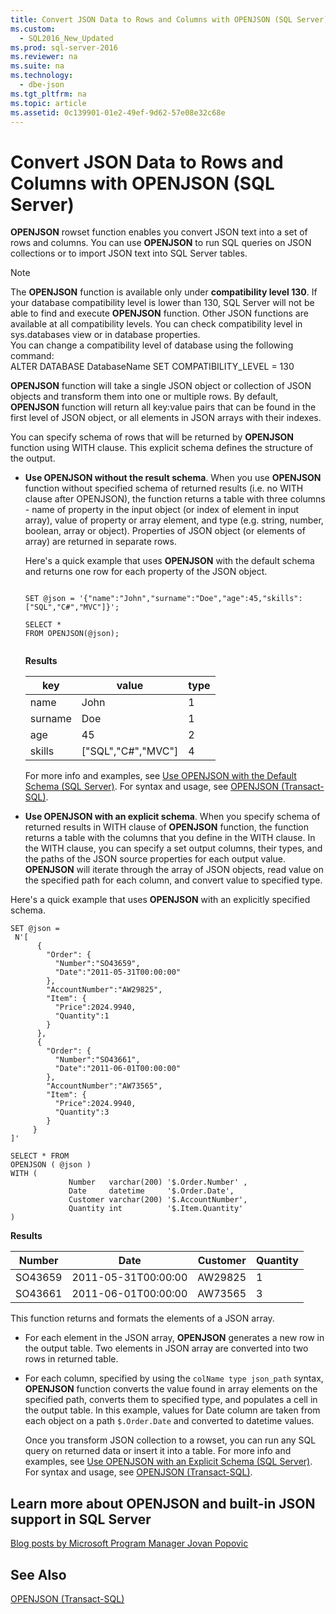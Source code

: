 ```yaml
---
title: Convert JSON Data to Rows and Columns with OPENJSON (SQL Server)
ms.custom: 
  - SQL2016_New_Updated
ms.prod: sql-server-2016
ms.reviewer: na
ms.suite: na
ms.technology: 
  - dbe-json
ms.tgt_pltfrm: na
ms.topic: article
ms.assetid: 0c139901-01e2-49ef-9d62-57e08e32c68e
---
```

# Convert JSON Data to Rows and Columns with OPENJSON (SQL Server)
  **OPENJSON** rowset function enables you convert JSON text into a set of rows and columns. You can use **OPENJSON** to run SQL queries on JSON collections or to import JSON text into SQL Server tables.  
  
> [!NOTE]  
>  The **OPENJSON** function is available only under **compatibility level 130**. If your database compatibility level is lower than 130, SQL Server will not be able to find and execute **OPENJSON** function. Other JSON functions are available at all compatibility levels. You can check compatibility level in sys.databases view or in database properties.  
>     You can change a compatibility level of database using the following command:   
> ALTER DATABASE DatabaseName SET COMPATIBILITY_LEVEL = 130  
  
 **OPENJSON** function will take a single JSON object or collection of JSON objects and transform them into one or multiple rows. By default, **OPENJSON** function will return all key:value pairs that can be found in the first level of JSON object, or all elements in JSON arrays with their indexes.  
  
 You can specify schema of rows that will be returned by **OPENJSON** function using WITH clause. This explicit schema defines the structure of the output.  
  
-   **Use OPENJSON without the result schema**. When you use **OPENJSON** function without specified schema of returned results (i.e. no WITH clause after OPENJSON), the function returns a table with three columns - name of property in the input object (or index of element in input array), value of property or array element, and type (e.g. string, number, boolean, array or object). Properties of JSON object (or elements of array) are returned in separate rows.  
  
     Here's a quick example that uses **OPENJSON**  with the default schema and returns one row for each property of  the JSON object.  
  
    ```tsql  
  
    SET @json = '{"name":"John","surname":"Doe","age":45,"skills":["SQL","C#","MVC"]}';  
  
    SELECT *  
    FROM OPENJSON(@json);  
  
    ```  
  
     **Results**  
  
    |key|value|type|  
    |---------|-----------|----------|  
    |name|John|1|  
    |surname|Doe|1|  
    |age|45|2|  
    |skills|["SQL","C#","MVC"]|4|  
  
     For more info and examples, see [Use OPENJSON with the Default Schema &#40;SQL Server&#41;](../../Topics/TopicNameNotContainA/Use-OPENJSON-with-the-Default-Schema--SQL-Server-.md). For syntax and usage, see [OPENJSON &#40;Transact-SQL&#41;](../Topic/OPENJSON%20\(Transact-SQL\).md).  
  
-   **Use OPENJSON with an explicit schema**. When you specify schema of returned results in WITH clause of **OPENJSON** function, the function returns a table with the columns that you define in the WITH clause. In the WITH clause, you can specify a set output columns, their types, and the paths of the JSON source properties for each output value. **OPENJSON** will iterate through the array of JSON objects, read value on the specified path for each column, and convert value to specified type.  
  
 Here's a quick example that uses **OPENJSON**  with an explicitly specified schema.  
  
```tsql  
SET @json =   
 N'[  
      {  
        "Order": {  
          "Number":"SO43659",  
          "Date":"2011-05-31T00:00:00"  
        },  
        "AccountNumber":"AW29825",  
        "Item": {  
          "Price":2024.9940,  
          "Quantity":1  
        }  
      },  
      {  
        "Order": {  
          "Number":"SO43661",  
          "Date":"2011-06-01T00:00:00"  
        },  
        "AccountNumber":"AW73565",  
        "Item": {  
          "Price":2024.9940,  
          "Quantity":3  
        }  
     }  
]'  
  
SELECT * FROM  
OPENJSON ( @json )  
WITH (   
             Number   varchar(200) '$.Order.Number' ,  
             Date     datetime     '$.Order.Date',  
             Customer varchar(200) '$.AccountNumber',  
             Quantity int          '$.Item.Quantity'  
)  
```  
  
 **Results**  
  
|Number|Date|Customer|Quantity|  
|------------|----------|--------------|--------------|  
|SO43659|2011-05-31T00:00:00|AW29825|1|  
|SO43661|2011-06-01T00:00:00|AW73565|3|  
  
 This function returns and formats the elements of a JSON array.  
  
-   For each element in the JSON array, **OPENJSON** generates a new row in the output table. Two elements in JSON array are converted into two rows in returned table.  
  
-   For each column, specified by using the `colName type json_path` syntax, **OPENJSON** function converts the value found in array elements on the specified path, converts them to specified type, and populates a cell in the output table. In this example, values for Date column are taken from each object on a path `$.Order.Date` and converted to datetime values.  
  
     Once you transform JSON collection to a rowset, you can run any SQL query on returned data or insert it into a table. For more info and examples, see [Use OPENJSON with an Explicit Schema &#40;SQL Server&#41;](../../Topics/TopicNameNotContainA/Use-OPENJSON-with-an-Explicit-Schema--SQL-Server-.md). For syntax and usage, see [OPENJSON &#40;Transact-SQL&#41;](../Topic/OPENJSON%20\(Transact-SQL\).md).  
  
## Learn more about OPENJSON and built-in JSON support in SQL Server  
 [Blog posts by Microsoft Program Manager Jovan Popovic](http://blogs.msdn.com/b/sqlserverstorageengine/archive/tags/json/)  
  
## See Also  
 [OPENJSON &#40;Transact-SQL&#41;](../Topic/OPENJSON%20\(Transact-SQL\).md)  
  
  